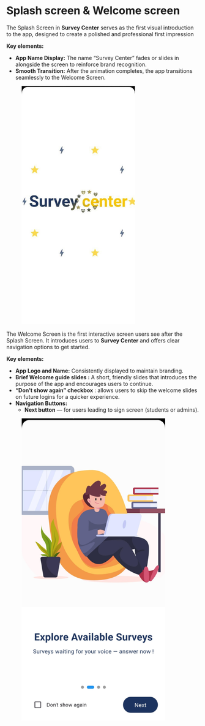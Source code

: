# Splash screen & Welcome screen

The Splash Screen in **Survey Center** serves as the first visual introduction to the app, designed to create a polished and professional first impression

**Key elements:**

* **App Name Display:** The name “Survey Center” fades or slides in alongside the screen to reinforce brand recognition.
* **Smooth Transition:** After the animation completes, the app transitions seamlessly to the Welcome Screen.

<figure><img src="../.gitbook/assets/WhatsApp Image 2025-05-08 at 7.23.15 PM.jpeg" alt="" width="296"><figcaption></figcaption></figure>

The Welcome Screen is the first interactive screen users see after the Splash Screen. It introduces users to **Survey Center** and offers clear navigation options to get started.

**Key elements:**

* **App Logo and Name:**  Consistently displayed to maintain branding.
* **Brief Welcome guide slides :** A short, friendly slides that introduces the purpose of the app and encourages users to continue.
* **“Don’t show again” checkbox** : allows users to skip the welcome slides on future logins for a quicker experience.
* **Navigation Buttons:**
  * **Next button** — for users leading to sign screen (students or admins).

<figure><img src="../.gitbook/assets/IMG_20250518_002840.jpg" alt="" width="375"><figcaption></figcaption></figure>
